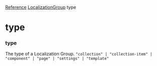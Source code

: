 [Reference](https://www.framer.com/developers/reference)
[LocalizationGroup](https://www.framer.com/developers/reference/plugins-localization-group)
type
# type
### type
The type of a Localization Group.
`"collection" | "collection-item" | "component" | "page" | "settings" | "template"`
